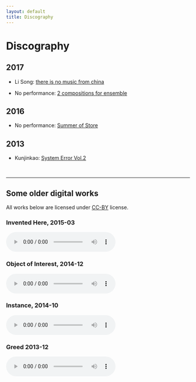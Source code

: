 ```yaml
---
layout: default
title: Discography
---
```

# Discography

## 2017

* Li Song: [there is no music from china](https://zoominnight.bandcamp.com/album/there-is-no-music-from-china)

* No performance: [2 compositions for ensemble](https://zoominnight.bandcamp.com/album/2-compositions-for-ensemble-bike-okra)


## 2016

* No performance: [Summer of Store](https://zoominnight.bandcamp.com/album/summer-of-store)

## 2013

* Kunjinkao: [System Error Vol.2 ](https://music.douban.com/subject/25800978/)


<!-- special empty line here -->
<br/>
<hr/>

## Some older digital works

All works below are licensed under [CC-BY](https://creativecommons.org/licenses/by/4.0/) license.

### Invented Here, 2015-03

<audio src="{{site.cdn_path}}inventedhere.mp3" controls="">
</audio>

### Object of Interest, 2014-12

<audio src="{{site.cdn_path}}object_of_interest.mp3" controls="">
</audio>

### Instance, 2014-10

<audio src="{{site.cdn_path}}instance.mp3" controls="">
</audio>

### Greed 2013-12

<audio src="{{site.cdn_path}}greed.mp3" controls="">
</audio>
